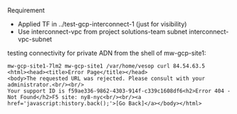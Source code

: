 
Requirement

- Applied TF in ../test-gcp-interconnect-1 (just for visibility)
- Use interconnect-vpc from project solutions-team
  subnet interconnect-vpc-subnet


testing connectivity for private ADN from the shell of mw-gcp-site1:

```
mw-gcp-site1-7lm2 mw-gcp-site1 /var/home/vesop curl 84.54.63.5
<html><head><title>Error Page</title></head>
<body>The requested URL was rejected. Please consult with your administrator.<br/><br/>
Your support ID is f59ae336-9862-4303-914f-c339c1608df6<h2>Error 404 - Not Found</h2>F5 site: ny8-nyc<br/><br/><a href='javascript:history.back();'>[Go Back]</a></body></html>
